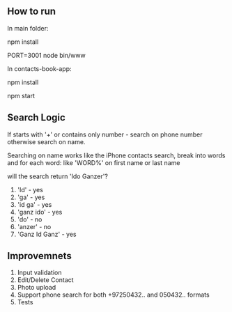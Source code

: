 ## How to run

In main folder:

npm install

PORT=3001 node bin/www

In contacts-book-app:

npm install

npm start

## Search Logic

If starts with '+' or contains only number - search on phone number otherwise search on name.

Searching on name works like the iPhone contacts search, 
break into words and for each word: like 'WORD%' on first name or last name

will the search return 'Ido Ganzer'?
1. 'Id' - yes
2. 'ga' - yes
3. 'id ga' - yes
4. 'ganz ido' - yes
5. 'do' - no
6. 'anzer' - no
7. 'Ganz Id Ganz' - yes 

## Improvemnets

1. Input validation
2. Edit/Delete Contact
3. Photo upload
4. Support phone search for both +97250432.. and 050432.. formats
5. Tests
